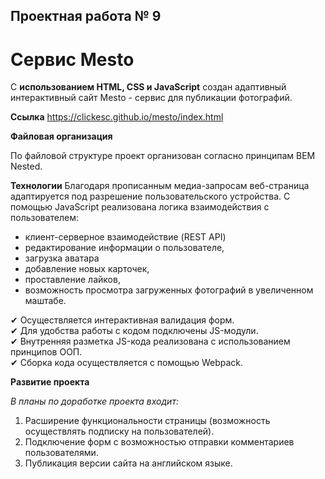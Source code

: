 ## Проектная работа № 9

# Сервис Mesto

С **использованием HTML, CSS и JavaScript** создан адаптивный интерактивный сайт Mesto - сервис для публикации фотографий.

**Ссылка**
https://clickesc.github.io/mesto/index.html

**Файловая организация**

По файловой структуре проект организован согласно принципам BEM Nested.

**Технологии**
Благодаря прописанным медиа-запросам веб-страница адаптируется под разрешение пользовательского устройства.
С помощью JavaScript реализована логика взаимодействия с пользователем:
- клиент-серверное взаимодействие (REST API)
- редактирование информации о пользователе,
- загрузка аватара 
- добавление новых карточек,
- проставление лайков,
- возможность просмотра загруженных фотографий в увеличенном маштабе.

 ✔ Осуществляется интерактивная валидация форм.  
 ✔ Для удобства работы с кодом подключены JS-модули.  
 ✔ Внутренняя разметка JS-кода реализована с использованием принципов ООП.  
 ✔ Сборка кода осуществляется с помощью Webpack.

**Развитие проекта**

_В_ _планы_ _по_ _доработке_ _проекта_ _входит:_
1. Расширение функциональности страницы (возможность осуществлять подписку на пользователей).
2. Подключение форм с возможностью отправки комментариев пользователями.
3. Публикация версии сайта на английском языке.